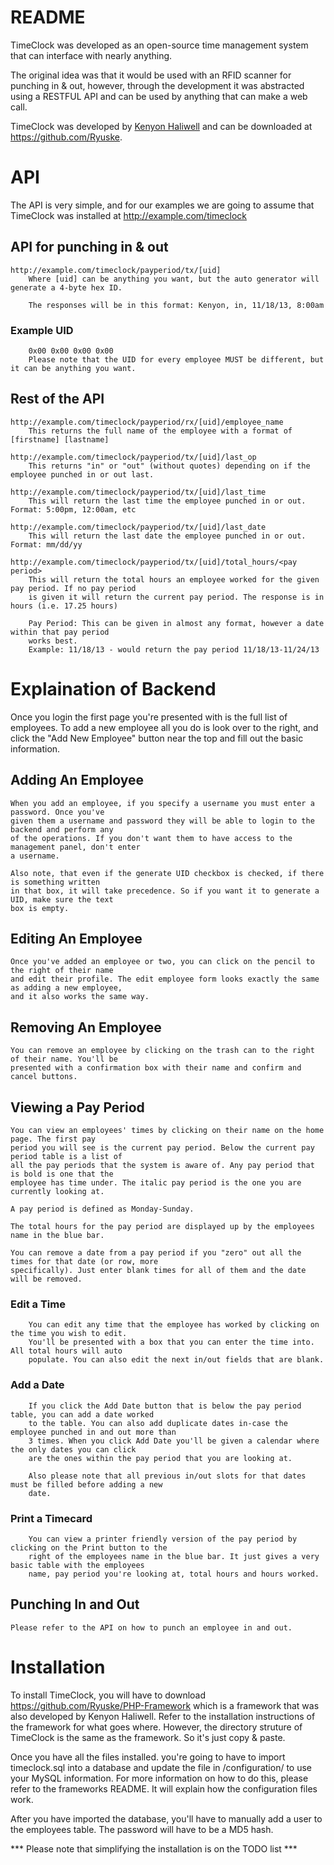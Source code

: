 # README #
TimeClock was developed as an open-source time management system that can interface with nearly anything.

The original idea was that it would be used with an RFID scanner for punching in & out, however, through
the development it was abstracted using a RESTFUL API and can be used by anything that can make a web
call.

TimeClock was developed by [Kenyon Haliwell](https://google.com/+KenyonHaliwell) and can be downloaded at https://github.com/Ryuske.

# API #
The API is very simple, and for our examples we are going to assume that TimeClock was installed at
http://example.com/timeclock

## API for punching in & out ##
    http://example.com/timeclock/payperiod/tx/[uid] 
        Where [uid] can be anything you want, but the auto generator will generate a 4-byte hex ID.
        
        The responses will be in this format: Kenyon, in, 11/18/13, 8:00am

### Example UID ###
        0x00 0x00 0x00 0x00
        Please note that the UID for every employee MUST be different, but it can be anything you want.

## Rest of the API ##
    http://example.com/timeclock/payperiod/rx/[uid]/employee_name
        This returns the full name of the employee with a format of [firstname] [lastname]
    
    http://example.com/timeclock/payperiod/tx/[uid]/last_op
        This returns "in" or "out" (without quotes) depending on if the employee punched in or out last.
        
    http://example.com/timeclock/payperiod/tx/[uid]/last_time
        This will return the last time the employee punched in or out. Format: 5:00pm, 12:00am, etc
        
    http://example.com/timeclock/payperiod/tx/[uid]/last_date
        This will return the last date the employee punched in or out. Format: mm/dd/yy
        
    http://example.com/timeclock/payperiod/tx/[uid]/total_hours/<pay period>
        This will return the total hours an employee worked for the given pay period. If no pay period
        is given it will return the current pay period. The response is in hours (i.e. 17.25 hours)
        
        Pay Period: This can be given in almost any format, however a date within that pay period
        works best.
        Example: 11/18/13 - would return the pay period 11/18/13-11/24/13
        
# Explaination of Backend #
Once you login the first page you're presented with is the full list of employees. To add a new
employee all you do is look over to the right, and click the "Add New Employee" button near the
top and fill out the basic information.

## Adding An Employee ##
    When you add an employee, if you specify a username you must enter a password. Once you've
    given them a username and password they will be able to login to the backend and perform any
    of the operations. If you don't want them to have access to the management panel, don't enter
    a username.

    Also note, that even if the generate UID checkbox is checked, if there is something written
    in that box, it will take precedence. So if you want it to generate a UID, make sure the text
    box is empty.

## Editing An Employee ##
    Once you've added an employee or two, you can click on the pencil to the right of their name
    and edit their profile. The edit employee form looks exactly the same as adding a new employee,
    and it also works the same way.

## Removing An Employee ##
    You can remove an employee by clicking on the trash can to the right of their name. You'll be
    presented with a confirmation box with their name and confirm and cancel buttons.
    
## Viewing a Pay Period ##
    You can view an employees' times by clicking on their name on the home page. The first pay
    period you will see is the current pay period. Below the current pay period table is a list of
    all the pay periods that the system is aware of. Any pay period that is bold is one that the
    employee has time under. The italic pay period is the one you are currently looking at.
    
    A pay period is defined as Monday-Sunday.
    
    The total hours for the pay period are displayed up by the employees name in the blue bar.
    
    You can remove a date from a pay period if you "zero" out all the times for that date (or row, more
    specifically). Just enter blank times for all of them and the date will be removed.
    
### Edit a Time ###
        You can edit any time that the employee has worked by clicking on the time you wish to edit.
        You'll be presented with a box that you can enter the time into. All total hours will auto
        populate. You can also edit the next in/out fields that are blank.
    
### Add a Date ###
        If you click the Add Date button that is below the pay period table, you can add a date worked
        to the table. You can also add duplicate dates in-case the employee punched in and out more than
        3 times. When you click Add Date you'll be given a calendar where the only dates you can click
        are the ones within the pay period that you are looking at.
        
        Also please note that all previous in/out slots for that dates must be filled before adding a new
        date.
        
### Print a Timecard ###
        You can view a printer friendly version of the pay period by clicking on the Print button to the
        right of the employees name in the blue bar. It just gives a very basic table with the employees
        name, pay period you're looking at, total hours and hours worked.
        
## Punching In and Out ##
    Please refer to the API on how to punch an employee in and out.

# Installation #
To install TimeClock, you will have to download https://github.com/Ryuske/PHP-Framework which is a framework that was also developed by
Kenyon Haliwell. Refer to the installation instructions of the framework for what goes where. However, the directory struture of TimeClock
is the same as the framework. So it's just copy & paste.

Once you have all the files installed. you're going to have to import timeclock.sql into a database and update the file in /configuration/
to use your MySQL information. For more information on how to do this, please refer to the frameworks README. It will explain how the
configuration files work.

After you have imported the database, you'll have to manually add a user to the employees table. The password will have to be a MD5 hash.

*** Please note that simplifying the installation is on the TODO list ***